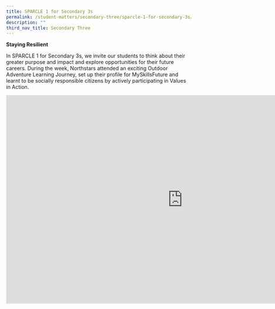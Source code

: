 ```yaml
---
title: SPARCLE 1 for Secondary 3s
permalink: /student-matters/secondary-three/sparcle-1-for-secondary-3s/
description: ""
third_nav_title: Secondary Three
---
```

<p><strong>Staying Resilient</strong><strong><br /></strong></p>
<p>In SPARCLE 1 for Secondary 3s, we invite our students to think about their greater purpose and impact and explore opportunities for their future careers. During the week, Northstars attended an exciting Outdoor Adventure Learning Journey, set up their profile for MySkillsFuture and learnt to be socially responsible citizens by actively participating in Values in Action.</p>
<iframe src="https://docs.google.com/presentation/d/e/2PACX-1vS0KNwz_utcxtJnJUGr2Dzo_pw8D6pmC-YBGFJZUXfO1-vm0S9vOgFVpS9RJVLZY1bWcexzv7eqE-bq/embed?start=false&loop=false&delayms=10000" frameborder="0" width="960" height="569" allowfullscreen="true"></iframe>